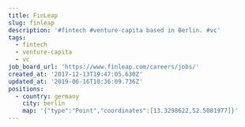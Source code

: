 ```yaml
---
title: FinLeap
slug: finleap
description: '#fintech #venture-capita based in Berlin. #vc'
tags:
  - fintech
  - venture-capita
  - vc
job_board_url: 'https://www.finleap.com/careers/jobs/'
created_at: '2017-12-13T19:47:05.630Z'
updated_at: '2019-06-16T10:36:09.736Z'
positions:
  - country: germany
    city: berlin
    map: '{"type":"Point","coordinates":[13.3298622,52.5081977]}'
---
```


